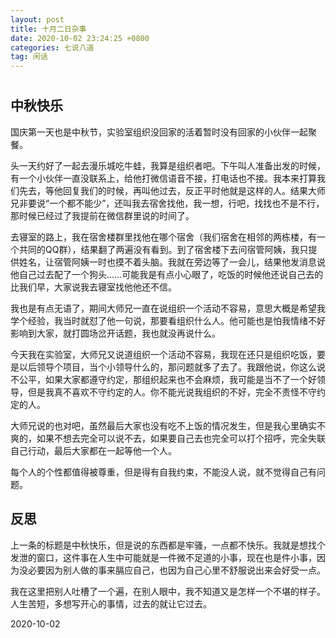 ```yaml
---
layout: post
title: 十月二日杂事
date: 2020-10-02 23:24:25 +0800
categories: 七说八道
tag: 闲话
---
```


# 

## 中秋快乐

国庆第一天也是中秋节，实验室组织没回家的活着暂时没有回家的小伙伴一起聚餐。

头一天约好了一起去漫乐城吃牛蛙，我算是组织者吧。下午叫人准备出发的时候，有一个小伙伴一直没联系上，给他打微信语音不接，打电话也不接。我本来打算我们先去，等他回复我们的时候，再叫他过去，反正平时他就是这样的人。结果大师兄非要说“一个都不能少”，还叫我去宿舍找他，我一想，行吧，找找也不是不行，那时候已经过了我提前在微信群里说的时间了。

去寝室的路上，我在宿舍楼群里找他在哪个宿舍（我们宿舍在相邻的两栋楼，有一个共同的QQ群），结果翻了两遍没有看到。到了宿舍楼下去问宿管阿姨，我只提供姓名，让宿管阿姨一时也摸不着头脑。我就在旁边等了一会儿，结果他发消息说他自己过去配了一个狗头……可能我是有点小心眼了，吃饭的时候他还说自己去的比我们早，大家说我去寝室找他他还不信。

我也是有点无语了，期间大师兄一直在说组织一个活动不容易，意思大概是希望我学个经验，我当时就怼了他一句说，那要看组织什么人。他可能也是怕我情绪不好影响到大家，就打圆场岔开话题，我也就没再说什么。

今天我在实验室，大师兄又说道组织一个活动不容易，我现在还只是组织吃饭，要是以后领导个项目，当个小领导什么的，那问题就多了去了。我跟他说，你这么说不公平，如果大家都遵守约定，那组织起来也不会麻烦，我可能是当不了一个好领导，但是我真不喜欢不守约定的人。你不能光说我组织的不好，完全不责怪不守约定的人。

大师兄说的也对吧，虽然最后大家也没有吃不上饭的情况发生，但是我心里确实不爽的，如果不想去完全可以说不去，如果要自己去也完全可以打个招呼，完全失联自己行动，最后大家都在一起等他一个人。

每个人的个性都值得被尊重，但是得有自我约束，不能没人说，就不觉得自己有问题。

## 反思

上一条的标题是中秋快乐，但是说的东西都是牢骚，一点都不快乐。我就是想找个发泄的窗口，这件事在人生中可能就是一件微不足道的小事，现在也是件小事，因为没必要因为别人做的事来膈应自己，也因为自己心里不舒服说出来会好受一点。

我在这里把别人吐槽了一个遍，在别人眼中，我不知道又是怎样一个不堪的样子。人生苦短，多想写开心的事情，过去的就让它过去。

2020-10-02